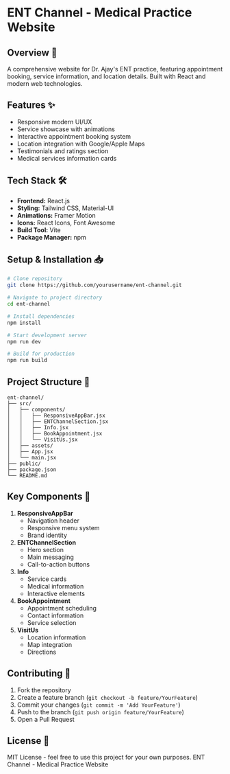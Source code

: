 # ENT Channel - Medical Practice Website

## Overview 🏥
A comprehensive website for Dr. Ajay's ENT practice, featuring appointment booking, service information, and location details. Built with React and modern web technologies.

## Features ✨
- Responsive modern UI/UX
- Service showcase with animations
- Interactive appointment booking system
- Location integration with Google/Apple Maps
- Testimonials and ratings section
- Medical services information cards

## Tech Stack 🛠
- **Frontend:** React.js
- **Styling:** Tailwind CSS, Material-UI
- **Animations:** Framer Motion
- **Icons:** React Icons, Font Awesome
- **Build Tool:** Vite
- **Package Manager:** npm

## Setup & Installation 📥

```bash
# Clone repository
git clone https://github.com/yourusername/ent-channel.git

# Navigate to project directory
cd ent-channel

# Install dependencies
npm install

# Start development server
npm run dev

# Build for production
npm run build
```

## Project Structure 🌳
```
ent-channel/
├── src/
│   ├── components/
│   │   ├── ResponsiveAppBar.jsx
│   │   ├── ENTChannelSection.jsx
│   │   ├── Info.jsx
│   │   ├── BookAppointment.jsx
│   │   └── VisitUs.jsx
│   ├── assets/
│   ├── App.jsx
│   └── main.jsx
├── public/
├── package.json
└── README.md
```

## Key Components 🔑
1. **ResponsiveAppBar**
    - Navigation header
    - Responsive menu system
    - Brand identity
2. **ENTChannelSection**
    - Hero section
    - Main messaging
    - Call-to-action buttons
3. **Info**
    - Service cards
    - Medical information
    - Interactive elements
4. **BookAppointment**
    - Appointment scheduling
    - Contact information
    - Service selection
5. **VisitUs**
    - Location information
    - Map integration
    - Directions

## Contributing 🤝
1. Fork the repository
2. Create a feature branch (`git checkout -b feature/YourFeature`)
3. Commit your changes (`git commit -m 'Add YourFeature'`)
4. Push to the branch (`git push origin feature/YourFeature`)
5. Open a Pull Request

## License 📄
MIT License - feel free to use this project for your own purposes. ENT Channel - Medical Practice Website

